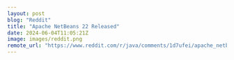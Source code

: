 ```yaml
---
layout: post
blog: "Reddit"
title: "Apache NetBeans 22 Released"
date: 2024-06-04T11:05:21Z
image: images/reddit.png
remote_url: "https://www.reddit.com/r/java/comments/1d7ufei/apache_netbeans_22_released/"
---
```

